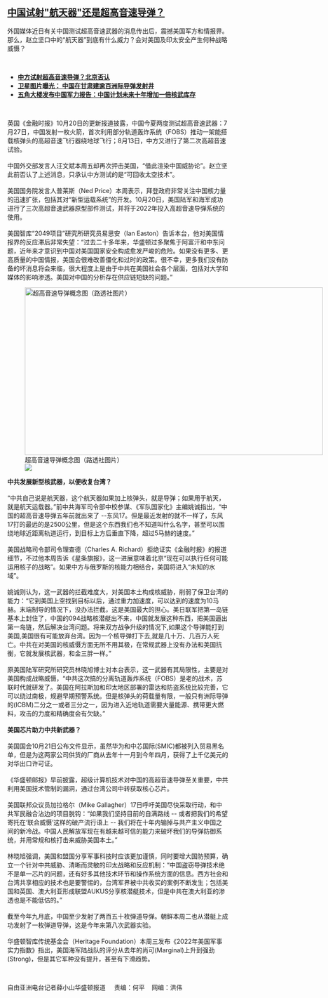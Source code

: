 <!--1634933520000-->
[中国试射"航天器"还是超高音速导弹？](https://www.rfa.org/mandarin/yataibaodao/junshiwaijiao/xx-10222021101916.html)
------

<p></p><p>外国媒体近日有关中国测试超高音速武器的消息传出后，震撼美国军方和情报界。那么，赵立坚口中的<span>“</span>航天器”到底有什么威力？会对美国及印太安全产生何种战略威慑？</p><p><br/></p><ul><li><a href="https://www.rfa.org/mandarin/yataibaodao/junshiwaijiao/hx2-10192021090533.html"><strong>中方试射超高音速导弹？北京否认</strong></a></li><li><strong><a href="https://www.rfa.org/mandarin/yataibaodao/junshiwaijiao/gf-07022021061130.html">卫星图片曝光： 中国在甘肃建逾百洲际导弹发射井</a></strong></li><li><strong><a href="https://www.rfa.org/mandarin/Xinwen/8-09012020142107.html">五角大楼发布中国军力报告：中国计划未来十年增加一倍核武库存</a></strong></li></ul><p><br/></p><p>英国《金融时报》10月20日的更新报道披露，中国今夏两度测试超高音速武器：7月27日，中国发射一枚火箭，首次利用部分轨道轰炸系统（FOBS）推动一架能搭载核弹头的高超音速飞行器绕地球飞行；8月13日，中方又进行了第二次高超音速试验。<br/><br/>中国外交部发言人汪文斌本周五却再次抨击美国，“借此渲染中国威胁论”。赵立坚此前否认了上述消息，只承认中方测试的是“可回收太空技术”。<br/><br/>美国国务院发言人普莱斯（Ned Price）本周表示，拜登政府非常关注中国核力量的迅速扩张，包括其对“新型运载系统”的开发。10月20日，美国陆军和海军成功进行了三次高超音速武器原型部件测试，并将于2022年投入高超音速导弹系统的使用。<br/><br/>美国智库“2049项目”研究所研究员易思安（Ian Easton）告诉本台，他对美国情报界的反应滞后非常失望：“过去二十多年来，华盛顿过多聚焦于阿富汗和中东问题，近年来才意识到中国对美国国家安全构成愈发严峻的危险。如果没有更多、更高质量的中国情报，美国会很难改善僵化和过时的政策。很不幸，更多我们没有防备的坏消息将会来临，很大程度上是由于中共在美国社会各个层面，包括对大学和媒体的影响渗透。美国对中国的分析存在供应链短缺的问题。”</p><p><figure class="image-richtext image-inline captioned" style="width:680px;"><img alt="超高音速导弹概念图（路透社图片）" height="382" src="https://www.rfa.org/mandarin/yataibaodao/junshiwaijiao/xx-10222021101916.html/xx1022a.jpg/@@images/189264c1-569b-4a2d-ba16-e2fc9b1c9c72.png" title="xx1022a.jpg" width="680"/><figcaption class="image-caption">超高音速导弹概念图（路透社图片）</figcaption><small></small><div id="zoomattribute"><a data-caption="超高音速导弹概念图（路透社图片）" data-fancybox="" href="https://www.rfa.org/mandarin/yataibaodao/junshiwaijiao/xx-10222021101916.html/xx1022a.jpg" id="single_image" title="超高音速导弹概念图（路透社图片）"><img src="/++plone++rfa-resources/img/icon-zoom.png"/></a></div></figure></p><p><strong>中共发展新型核武器，以便收复台湾？</strong><br/><br/>“中共自己说是航天器，这个航天器如果加上核弹头，就是导弹；如果用于航天，就是航天运载器。”前中共海军司令部中校参谋、《军队国家化》主编姚诚指出，“中国的超高音速导弹五年前就出来了 --东风17。但是最近发射的就不一样了，东风17打的最远的是2500公里，但是这个东西我们也不知道叫什么名字，甚至可以围绕地球近距离轨道运行，到目标上方后垂直下降，超过5马赫的速度。”<br/><br/>美国战略司令部司令理查德（Charles A. Richard）拒绝证实《金融时报》的报道细节，不过他本周告诉《星条旗报》，这一进展意味着北京“现在可以执行任何可能运用核子的战略”。如果中方与俄罗斯的核能力相结合，美国将进入“未知的水域”。<br/><br/>姚诚则认为，这一武器的拦截难度大，对美国本土构成核威胁，削弱了保卫台湾的能力：“它到美国上空找到目标以后，通过重力加速度，可以达到的速度为10马赫。末端制导的情况下，没办法拦截，这是美国最大的担心。美日联军把第一岛链基本上封住了，中国的094战略核潜艇出不来，中国就发展这种东西，把美国逼出第一岛链，然后解决台湾问题。将来双方战争升级的情况下,如果这个导弹能打到美国,美国很有可能放弃台湾。因为一个核导弹打下去,就是几十万、几百万人死亡。中共在对美国的核威慑方面无所不用其极，在常规武器上没有办法和美国抗衡，它就发展核武器，和金三胖一样。”<br/><br/>原美国陆军研究所研究员林晓旭博士对本台表示，这一武器有其局限性，主要是对美国构成战略威慑，“中共这次搞的分离轨道轰炸系统（FOBS）是老的战术，苏联时代就研发了。美国在阿拉斯加和印太地区部署的雷达和防盗系统比较完善，它可以绕过南极，规避早期预警系统。但是核弹头的荷载量有限，一般只有洲际导弹的(ICBM)二分之一或者三分之一，因为进入近地轨道需要大量能源、携带更大燃料，攻击的力度和精确度会有欠缺。”<br/><br/><strong>美国芯片助力中共新武器？</strong><br/><br/>美国国会10月21日公布文件显示，虽然华为和中芯国际(SMIC)都被列入贸易黑名单，但是为这两家公司供货的厂商从去年十一月到今年四月，获得了上千亿美元的对华出口许可证。<br/><br/>《华盛顿邮报》早前披露，超级计算机技术对中国的高超音速导弹至关重要，中共利用美国技术管制的漏洞，通过台湾公司中转获取核心芯片。<br/><br/>美国联邦众议员加拉格尔（Mike Gallagher）17日呼吁美国尽快采取行动，和中共军民融合沾边的项目脱钩：“如果我们坚持目前的自满路线 -- 或者把我们的希望寄托在‘联合威慑’这样的破产流行语上 -- 我们将在十年内输掉与共产主义中国之间的新冷战。中国人民解放军现在有越来越可信的能力来破坏我们的导弹防御系统，并用常规和核打击来威胁美国本土。”<br/><br/>林晓旭强调，美国和盟国分享军事科技时应该更加谨慎，同时要增大国防预算，确立一个针对中共威胁、清晰而灵敏的印太战略和反应机制：“中国盗窃导弹技术绝不是单一芯片的问题，还有好多其他技术环节和操作系统方面的信息。西方社会和台湾共享相应的技术也是要警惕的，台湾军界被中共收买的案例不断发生；包括美国和英国、澳大利亚形成联盟AUKUS分享核潜艇技术，但是中共在澳大利亚的渗透也是不能低估的。”<br/><br/>截至今年九月底，中国至少发射了两百五十枚弹道导弹。朝鲜本周二也从潜艇上成功发射了一枚弹道导弹，这是今年来第八次武器实验。<br/><br/>华盛顿智库传统基金会（Heritage Foundation）本周三发布《2022年美国军事实力指数》指出，美国海军陆战队的评分从去年的尚可(Marginal)上升到强劲(Strong)，但是其它军种没有提升，甚至有下滑趋势。</p><p><br/></p><p><span>自由亚洲电台记者薛小山华盛顿报道     责编：何平    网编：洪伟<br/></span></p>
